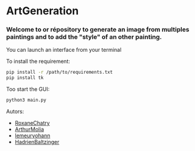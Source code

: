 # ArtGeneration

### Welcome to or répository to generate an image from multiples paintings and to add the "style" of an other painting. 
You can launch an interface from your terminal

To install the requirement:

```bash
pip install -r /path/to/requirements.txt
pip install tk
```

Too start the GUI:
```bash
python3 main.py
```

Autors: 
- [RoxaneChatry](https://github.com/RoxaneChatry)
- [ArthurMolia ](https://github.com/ArthurMolia)
- [lemeuryohann](https://github.com/lemeuryohann)
- [HadrienBaltzinger](https://github.com/HadrienBaltzinger)
